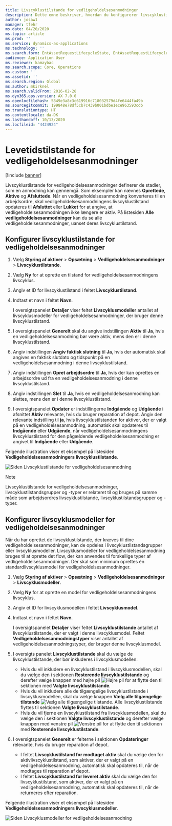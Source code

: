 ```yaml
---
title: Livscyklustilstande for vedligeholdelsesanmodninger
description: Dette emne beskriver, hvordan du konfigurerer livscyklustilstande for vedligeholdelsesanmodninger i Styring af aktiver.
author: josaw1
manager: tfehr
ms.date: 04/20/2020
ms.topic: article
ms.prod: ''
ms.service: dynamics-ax-applications
ms.technology: ''
ms.search.form: EntAssetRequestLifecycleState, EntAssetRequestLifecycleModel
audience: Application User
ms.reviewer: kamaybac
ms.search.scope: Core, Operations
ms.custom: ''
ms.assetid: ''
ms.search.region: Global
ms.author: mkirknel
ms.search.validFrom: 2016-02-28
ms.dyn365.ops.version: AX 7.0.0
ms.openlocfilehash: 5849e3a8c3c619916c718032579d4fe6444fa49b
ms.sourcegitcommit: 199848e78df5cb7c439b001bdbe1ece963593cdb
ms.translationtype: HT
ms.contentlocale: da-DK
ms.lasthandoff: 10/13/2020
ms.locfileid: "4424924"
---
```

# <a name="maintenance-request-lifecycle-states"></a>Levetidstilstande for vedligeholdelsesanmodninger

[!include [banner](../../includes/banner.md)]

 


Livscyklustilstande for vedligeholdelsesanmodninger definerer de stadier, som en anmodning kan gennemgå. Som eksempler kan nævnes **Oprettede**, **Aktive** og **Afsluttede**. Når en vedligeholdelsesanmodning konverteres til en arbejdsordre, skal vedligeholdelsesanmodningens livscyklustilstand opdateres til **Afsluttet** eller **Lukket** for at angive, at vedligeholdelsesanmodningen ikke længere er aktiv. På listesiden **Alle vedligeholdelsesanmodninger** kan du se alle vedligeholdelsesanmodninger, uanset deres livscyklustilstand.

## <a name="set-up-maintenance-request-lifecycle-states"></a>Konfigurer livscyklustilstande for vedligeholdelsesanmodninger

1. Vælg **Styring af aktiver** \> **Opsætning** \> **Vedligeholdelsesanmodninger** \> **Livscyklustilstande**.
2. Vælg **Ny** for at oprette en tilstand for vedligeholdelsesanmodningens livscyklus.
3. Angiv et ID for livscyklustilstand i feltet **Livscyklustilstand**.
4. Indtast et navn i feltet **Navn**.

    I oversigtspanelet **Detaljer** viser feltet **Livscyklusmodeller** antallet af livscyklusmodeller for vedligeholdelsesanmodninger, der bruger denne livscyklustilstand.

5. I oversigtspanelet **Generelt** skal du angive indstillingen **Aktiv** til **Ja**, hvis en vedligeholdelsesanmodning bør være aktiv, mens den er i denne livscyklustilstand.
6. Angiv indstillingen **Angiv faktisk slutning** til **Ja**, hvis der automatisk skal angives en faktisk slutdato og tidspunkt på en vedligeholdelsesanmodning i denne livscyklustilstand.
7. Angiv indstillingen **Opret arbejdsordre** til **Ja**, hvis der kan oprettes en arbejdsordre ud fra en vedligeholdelsesanmodning i denne livscyklustilstand.
8. Angiv indstillingen **Slet** til **Ja**, hvis en vedligeholdelsesanmodning kan slettes, mens den er i denne livscyklustilstand.
9. I oversigtspanelet **Opdater** er indstillingerne **Indgående** og **Udgående** i afsnittet **Aktiv** relevante, hvis du bruger reparation af depot. Angiv den relevante indstilling til **ja**, hvis livscyklustilstanden for aktiver, der er valgt på en vedligeholdelsesanmodning, automatisk skal opdateres til **Indgående** eller **Udgående**, når vedligeholdelsesanmodningens livscyklustilstand for den pågældende vedligeholdelsesanmodning er angivet til **Indgående** eller **Udgående**.

Følgende illustration viser et eksempel på listesiden **Vedligeholdelsesanmodningers livscyklustilstande**.

![Siden Livscyklustilstande for vedligeholdelsesanmodning](media/02-setup-for-requests.png)

> [!NOTE]
> Livscyklustilstande for vedligeholdelsesanmodninger, livscyklustilstandsgrupper og -typer er relateret til og bruges på samme måde som arbejdsordres livscyklustilstande, livscyklustilstandsgrupper og -typer. 

## <a name="set-up-maintenance-request-lifecycle-models"></a>Konfigurer livscyklusmodeller for vedligeholdelsesanmodninger

Når du har oprettet de livscyklustilstande, der kræves til dine vedligeholdelsesanmodninger, kan de opdeles i livscyklustilstandsgrupper eller livscyklusmodeller. Livscyklusmodeller for vedligeholdelsesanmodning bruges til at oprette det flow, der kan anvendes til forskellige typer af vedligeholdelsesanmodninger. Der skal som minimum oprettes én standardlivscyklusmodel for vedligeholdelsesanmodninger.

1. Vælg **Styring af aktiver** \> **Opsætning** \> **Vedligeholdelsesanmodninger** \> **Livscyklusmodeller**.
2. Vælg **Ny** for at oprette en model for vedligeholdelsesanmodningens livscyklus.
3. Angiv et ID for livscyklusmodellen i feltet **Livscyklusmodel**.
4. Indtast et navn i feltet **Navn**.

    I oversigtspanelet **Detaljer** viser feltet **Livscyklustilstande** antallet af livscyklustilstande, der er valgt i denne livscyklusmodel. Feltet **Vedligeholdelsesanmodningstyper** viser antallet af vedligeholdelsesanmodningstyper, der bruger denne livscyklusmodel.

5. I oversigts panelet **Livscyklustilstande** skal du vælge de livscyklustilstande, der bør inkluderes i livscyklusmodellen:

    - Hvis du vil inkludere en livscyklustilstand i livscyklusmodellen, skal du vælge den i sektionen **Resterende livscyklustilstande** og derefter vælge knappen med højre pil ![Højre pil](media/03-setup-for-requests.png) for at flytte den til sektionen med **Valgte livscyklustilstande**.
    - Hvis du vil inkludere alle de tilgængelige livscyklustilstande i livscyklusmodellen, skal du vælge knappen **Vælg alle tilgængelige tilstande** ![Vælg alle tilgængelige tilstande](media/04-setup-for-requests.png). Alle livscyklustilstande flyttes til sektionen **Valgte livscyklustilstande**.
    - Hvis du vil fjerne en livscyklustilstand fra livscyklusmodellen, skal du vælge den i sektionen **Valgte livscyklustilstande** og derefter vælge knappen med venstre pil ![Venstre pil](media/05-setup-for-requests.png) for at flytte den til sektionen med **Resterende livscyklustilstande**.

6. I oversigtspanelet **Generelt** er felterne i sektionen **Opdateringer** relevante, hvis du bruger reparation af depot.

    - I feltet **Livscyklustilstand for modtaget aktiv** skal du vælge den for aktivlivscyklustilstand, som aktiver, der er valgt på en vedligeholdelsesanmodning, automatisk skal opdateres til, når de modtages til reparation af depot.
    - I feltet **Livscyklustilstand for leveret aktiv** skal du vælge den for livscyklustilstand, som aktiver, der er valgt på en vedligeholdelsesanmodning, automatisk skal opdateres til, når de returneres efter reparation.

Følgende illustration viser et eksempel på listesiden **Vedligeholdelsesanmodningers livscyklusmodeller**.

![Siden Livscyklusmodeller for vedligeholdelsesanmodning](media/06-setup-for-requests.png)
